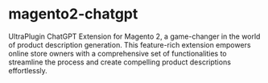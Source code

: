 # magento2-chatgpt
UltraPlugin ChatGPT Extension for Magento 2, a game-changer in the world of product description generation. This feature-rich extension empowers online store owners with a comprehensive set of functionalities to streamline the process and create compelling product descriptions effortlessly.
